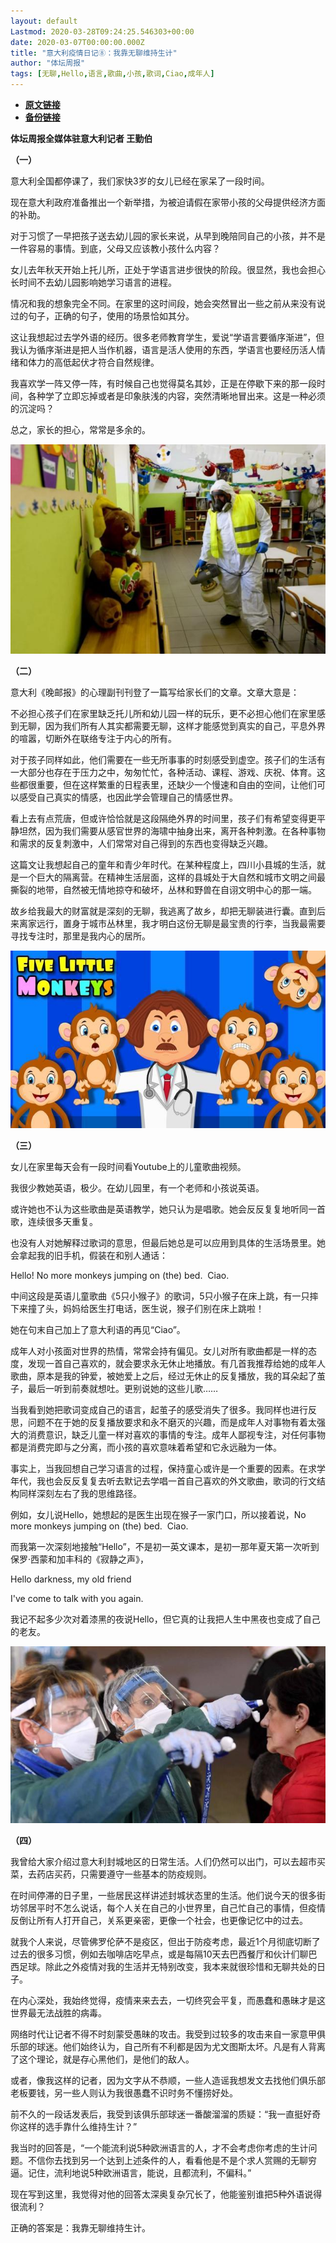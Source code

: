 ```yaml
---
layout: default
Lastmod: 2020-03-28T09:24:25.546303+00:00
date: 2020-03-07T00:00:00.000Z
title: "意大利疫情日记⑧：我靠无聊维持生计"
author: "体坛周报"
tags: [无聊,Hello,语言,歌曲,小孩,歌词,Ciao,成年人]
---
```


* [**原文链接**](http://www.titan24.com/publish/app/data/2020/03/07/307825/os_news.html)
* [**备份链接**](http://archive.ph/JuIXw)


**体坛周报全媒体驻意大利记者 王勤伯**

**（一）**

意大利全国都停课了，我们家快3岁的女儿已经在家呆了一段时间。

现在意大利政府准备推出一个新举措，为被迫请假在家带小孩的父母提供经济方面的补助。

对于习惯了一早把孩子送去幼儿园的家长来说，从早到晚陪同自己的小孩，并不是一件容易的事情。到底，父母又应该教小孩什么内容？

女儿去年秋天开始上托儿所，正处于学语言进步很快的阶段。很显然，我也会担心长时间不去幼儿园影响她学习语言的进程。

情况和我的想象完全不同。在家里的这时间段，她会突然冒出一些之前从来没有说过的句子，正确的句子，使用的场景恰如其分。

这让我想起过去学外语的经历。很多老师教育学生，爱说“学语言要循序渐进”，但我认为循序渐进是把人当作机器，语言是活人使用的东西，学语言也要经历活人情绪和体力的高低起伏才符合自然规律。

我喜欢学一阵又停一阵，有时候自己也觉得莫名其妙，正是在停歇下来的那一段时间，各种学了立即忘掉或者是印象肤浅的内容，突然清晰地冒出来。这是一种必须的沉淀吗？

总之，家长的担心，常常是多余的。

![italy-closes-all-schools-coronavirus.jpg](/images/post/27ddcd99cafec99a7c8c26b359b26bce.jpg)

**（二）**

意大利《晚邮报》的心理副刊刊登了一篇写给家长们的文章。文章大意是：

不必担心孩子们在家里缺乏托儿所和幼儿园一样的玩乐，更不必担心他们在家里感到无聊，因为我们所有人其实都需要无聊，这样才能感觉到真实的自己，平息外界的喧嚣，切断外在联络专注于内心的所有。

对于孩子同样如此，他们需要在一些无所事事的时刻感受到虚空。孩子们的生活有一大部分也存在于压力之中，匆匆忙忙，各种活动、课程、游戏、庆祝、体育。这些都很重要，但在这样繁重的日程表里，还缺少一个慢速和自由的空间，让他们可以感受自己真实的情感，也因此学会管理自己的情感世界。

看上去有点荒唐，但或许恰恰就是这段隔绝外界的时间里，孩子们有希望变得更平静坦然，因为我们需要从感官世界的海啸中抽身出来，离开各种刺激。在各种事物和需求的反复刺激中，人们常常对自己得到的东西也变得缺乏兴趣。

这篇文让我想起自己的童年和青少年时代。在某种程度上，四川小县城的生活，就是一个巨大的隔离营。在精神生活层面，这样的县城处于大自然和城市文明之间最撕裂的地带，自然被无情地掠夺和破坏，丛林和野兽在自诩文明中心的那一端。

故乡给我最大的财富就是深刻的无聊，我逃离了故乡，却把无聊装进行囊。直到后来离家远行，置身于城市丛林里，我才明白这份无聊是最宝贵的行李，当我最需要寻找专注时，那里是我内心的居所。

![maxresdefault.jpg](/images/post/020c520a41899e3943c5d3b56d8e03fa.jpg)

**（三）**

女儿在家里每天会有一段时间看Youtube上的儿童歌曲视频。

我很少教她英语，极少。在幼儿园里，有一个老师和小孩说英语。

或许她也不认为这些歌曲是英语教学，她只认为是唱歌。她会反反复复地听同一首歌，连续很多天重复。

也没有人对她解释过歌词的意思，但最后她总是可以应用到具体的生活场景里。她会拿起我的旧手机，假装在和别人通话：

Hello! No more monkeys jumping on (the) bed.  Ciao.

中间这段是英语儿童歌曲《5只小猴子》的歌词，5只小猴子在床上跳，有一只摔下来撞了头，妈妈给医生打电话，医生说，猴子们别在床上跳啦！

她在句末自己加上了意大利语的再见“Ciao”。

成年人对小孩面对世界的热情，常常会持有偏见。女儿对所有歌曲都是一样的态度，发现一首自己喜欢的，就会要求永无休止地播放。有几首我推荐给她的成年人歌曲，原本是我的钟爱，被她爱上之后，经过无休止的反复播放，我的耳朵起了茧子，最后一听到前奏就想吐。更别说她的这些儿歌……

当我看到她把歌词变成自己的语言，起茧子的感受消失了很多。我同样也进行反思，问题不在于她的反复播放要求和永不磨灭的兴趣，而是成年人对事物有着太强大的消费意识，缺乏儿童一样对喜欢的事情的专注。成年人鄙视专注，对任何事物都是消费完即与之分离，而小孩的喜欢意味着希望和它永远融为一体。

事实上，当我回想自己学习语言的过程，保持童心或许是一个重要的因素。在求学年代，我也会反反复复去听去默记去学唱一首自己喜欢的外文歌曲，歌词的行文结构同样深刻左右了我的思维路径。

例如，女儿说Hello，她想起的是医生出现在猴子一家门口，所以接着说，No more monkeys jumping on (the) bed.  Ciao.

而我第一次深刻地接触“Hello”，不是初一英文课本，是初一那年夏天第一次听到保罗·西蒙和加丰科的《寂静之声》，

Hello darkness, my old friend

I've come to talk with you again.

我记不起多少次对着漆黑的夜说Hello，但它真的让我把人生中黑夜也变成了自己的老友。

![_111147581_coronavirus-italy_hero_afp_1.jpg](/images/post/c2d0b9e5278225074ea0b7c9e8aed1eb.jpg)

**（四）**

我曾给大家介绍过意大利封城地区的日常生活。人们仍然可以出门，可以去超市买菜，去药店买药，只需要遵守一些基本的防疫规则。

在时间停滞的日子里，一些居民这样讲述封城状态里的生活。他们说今天的很多街坊邻居平时不怎么说话，每个人关在自己的小世界里，自己忙自己的事情，但疫情反倒让所有人打开自己，关系更亲密，更像一个社会，也更像记忆中的过去。

就我个人来说，尽管佛罗伦萨不是疫区，但出于防疫考虑，最近1个月彻底切断了过去的很多习惯，例如去咖啡店吃早点，或是每隔10天去巴西餐厅和伙计们聊巴西足球。除此之外疫情对我的生活并无特别改变，我本来就很珍惜和无聊共处的日子。

在内心深处，我始终觉得，疫情来来去去，一切终究会平复，而愚蠢和愚昧才是这世界最无法战胜的病毒。

网络时代让记者不得不时刻蒙受愚昧的攻击。我受到过较多的攻击来自一家意甲俱乐部的球迷。他们始终认为，自己所有不利都是因为尤文图斯太坏。凡是有人背离了这个理论，就是存心黑他们，是他们的敌人。

或者，像我这样的记者，因为文字从不恭顺，一些人造谣我想发文去找他们俱乐部老板要钱，另一些人则认为我很愚蠢不识时务不懂捞好处。

前不久的一段话发表后，我受到该俱乐部球迷一番酸溜溜的质疑：“我一直挺好奇你这样的选手靠什么维持生计？”

我当时的回答是，“一个能流利说5种欧洲语言的人，才不会考虑你考虑的生计问题。不信你去找到另一个达到上述条件的人，看看他是不是个求人赏赐的无聊穷逼。记住，流利地说5种欧洲语言，能说，且都流利，不偏科。”

现在写到这里，我觉得对他的回答太深奥复杂冗长了，他能鉴别谁把5种外语说得很流利？

正确的答案是：我靠无聊维持生计。

